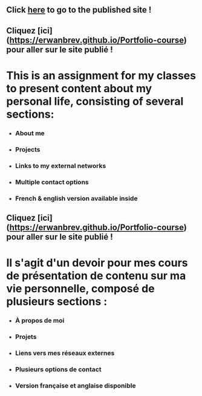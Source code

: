 ## Click [here](https://erwanbrev.github.io/Portfolio-course) to go to the published site !

## Cliquez [ici] (https://erwanbrev.github.io/Portfolio-course) pour aller sur le site publié !

# This is an assignment for my classes to present content about my personal life, consisting of several sections:

- ### About me
- ### Projects
- ### Links to my external networks
- ### Multiple contact options
- ### French & english version available inside

## Cliquez [ici] (https://erwanbrev.github.io/Portfolio-course) pour aller sur le site publié !

# Il s'agit d'un devoir pour mes cours de présentation de contenu sur ma vie personnelle, composé de plusieurs sections :

- ### À propos de moi
- ### Projets
- ### Liens vers mes réseaux externes
- ### Plusieurs options de contact
- ### Version française et anglaise disponible